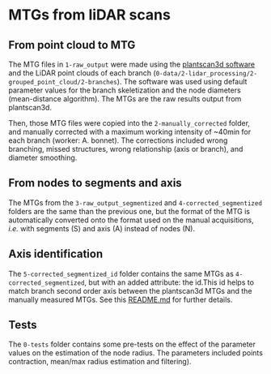 # MTGs from liDAR scans

## From point cloud to MTG

The MTG files in `1-raw_output` were made using the [plantscan3d software](https://plantscan3d.readthedocs.io/) and the LiDAR point clouds of each branch (`0-data/2-lidar_processing/2-grouped_point_cloud/2-branches`). The software was used using default parameter values for the branch skeletization and the node diameters (mean-distance algorithm). The MTGs are the raw results output from plantscan3d.

Then, those MTG files were copied into the `2-manually_corrected` folder, and manually corrected with a maximum working intensity of ~40min for each branch (worker: A. bonnet). The corrections included wrong branching, missed structures, wrong relationship (axis or branch), and diameter smoothing.

## From nodes to segments and axis

The MTGs from the `3-raw_output_segmentized` and `4-corrected_segmentized` folders are the same than the previous one, but the format of the MTG is automatically converted onto the format used on the manual acquisitions, *i.e.* with segments (S) and axis (A) instead of nodes (N).

## Axis identification

The `5-corrected_segmentized_id` folder contains the same MTGs as `4-corrected_segmentized`, but with an added attribute: the id.This id helps to match branch second order axis between the plantscan3d MTGs and the manually measured MTGs. See this [README.md](../1.1-mtg_manual_measurement_corrected_id/README.md) for further details.

## Tests

The `0-tests` folder contains some pre-tests on the effect of the parameter values on the estimation of the node radius. The parameters included points contraction, mean/max radius estimation and filtering).
